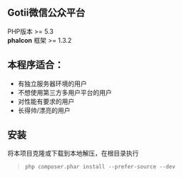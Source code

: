 Gotii微信公众平台
-----
PHP版本 >= 5.3  
**phalcon** 框架 >= 1.3.2

本程序适合：
-----
* 有独立服务器环境的用户
* 不想使用第三方多用户平台的用户
* 对性能有要求的用户
* 长得帅/漂亮的用户

安装
------
将本项目克隆或下载到本地解压，在根目录执行  
>`php composer.phar install --prefer-source --dev`

